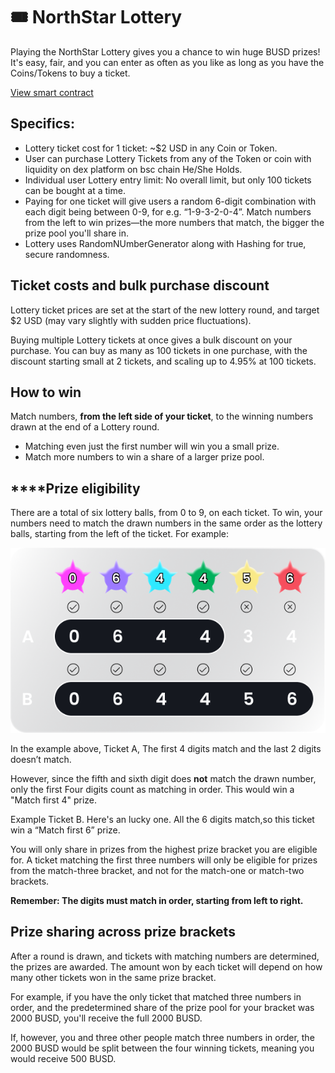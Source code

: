 # 🎟 NorthStar Lottery 

<!-- ![](../../.gitbook/assets/lottery-v2-header.png) -->

Playing the NorthStar Lottery gives you a chance to win huge BUSD prizes! It's easy, fair, and you can enter as often as you like as long as you have the Coins/Tokens to buy a ticket.

[View smart contract](https://testnet.bscscan.com/address/0x8e91f94ae01df2680bb30ab15d3216fb6a619407#code)

## **Specifics:**

* Lottery ticket cost for 1 ticket: \~$2 USD in any Coin or Token.
* User can purchase Lottery Tickets from any of the Token or coin with liquidity on dex platform on bsc chain He/She Holds.
* Individual user Lottery entry limit: No overall limit, but only 100 tickets can be bought at a time.
* Paying for one ticket will give users a random 6-digit combination with each digit being between 0-9, for e.g. “1-9-3-2-0-4”. Match numbers from the left to win prizes—the more numbers that match, the bigger the prize pool you'll share in.
* Lottery uses RandomNUmberGenerator along with Hashing for true, secure randomness.

## Ticket costs and bulk purchase discount

Lottery ticket prices are set at the start of the new lottery round, and target $2 USD (may vary slightly with sudden price fluctuations).

Buying multiple Lottery tickets at once gives a bulk discount on your purchase. You can buy as many as 100 tickets in one purchase, with the discount starting small at 2 tickets, and scaling up to 4.95% at 100 tickets.

<!-- ![](<../../.gitbook/assets/image (146).png>) -->

## **How to win**

Match numbers, **from the left side of your ticket**, to the winning numbers drawn at the end of a Lottery round.

* Matching even just the first number will win you a small prize.&#x20;
* Match more numbers to win a share of a larger prize pool.

## **‌**Prize eligibility

‌There are a total of six lottery balls, from 0 to 9, on each ticket. To win, your numbers need to match the drawn numbers in the same order as the lottery balls, starting from the left of the ticket. For example:



<!-- ![Drawn Numbers](<../assets/img/winning-criteria-img.png>) -->


![](<winning-criteria-img.png>)

In the example above, Ticket A, The first 4 digits match and the last 2 digits doesn’t match.

However, since the fifth and sixth digit does **not** match the drawn number, only the first Four digits count as matching in order. This would win a "Match first 4" prize.

<!-- ![Your Ticket B](<../../.gitbook/assets/image (149).png>) -->
Example Ticket B. Here's an lucky one. All the 6 digits match,so this ticket win a “Match first 6” prize.


You will only share in prizes from the highest prize bracket you are eligible for. A ticket matching the first three numbers will only be eligible for prizes from the match-three bracket, and not for the match-one or match-two brackets.

**Remember: The digits must match in order, starting from left to right.**

## Prize sharing across prize brackets

‌After a round is drawn, and tickets with matching numbers are determined, the prizes are awarded. The amount won by each ticket will depend on how many other tickets won in the same prize bracket.

‌For example, if you have the only ticket that matched three numbers in order, and the predetermined share of the prize pool for your bracket was 2000 BUSD, you'll receive the full 2000 BUSD.

‌If, however, you and three other people match three numbers in order, the 2000 BUSD would be split between the four winning tickets, meaning you would receive 500 BUSD.

<!-- See the [Lottery FAQ for a breakdown of prizes](lottery-faq.md#how-are-prizes-broken-down-between-brackets) across each bracket. -->
